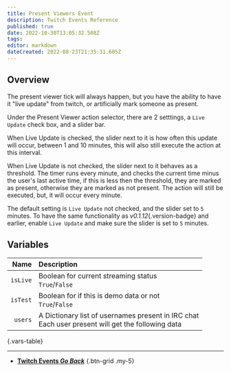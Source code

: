 ```yaml
---
title: Present Viewers Event
description: Twitch Events Reference
published: true
date: 2022-10-30T13:05:32.508Z
tags: 
editor: markdown
dateCreated: 2022-08-23T21:35:31.605Z
---
```


## Overview
The present viewer tick will always happen, but you have the ability to have it "live update" from twitch, or artificially mark someone as present.

Under the Present Viewer action selector, there are 2 setttings, a `Live Update` check box, and a slider bar.

When Live Update is checked, the slider next to it is how often this update will occur, between 1 and 10 minutes, this will also still execute the action at this interval.

When Live Update is not checked, the slider next to it behaves as a threshold. The timer runs every minute, and checks the current time minus the user's last active time, if this is less then the threshold, they are marked as present, otherwise they are marked as not present.  The action will still be executed, but, it will occur every minute.

The default setting is `Live Update` not checked, and the slider set to `5` minutes.  To have the same functionality as *v0.1.12*{.version-badge} and earlier, enable `Live Update` and make sure the slider is set to `5` minutes.

## Variables
Name | Description
----:|:------------
`isLive` |Boolean for current streaming status <br> `True`/`False` 
`isTest` |Boolean for if this is demo data or not <br> `True`/`False` 
`users` | A Dictionary list of usernames present in IRC chat <br> Each user present will get the following data
{.vars-table}

---

- [<i class="mdi mdi-chevron-left"></i>**Twitch Events *Go Back***](/en/Platforms/Twitch/Events)
{.btn-grid .my-5}